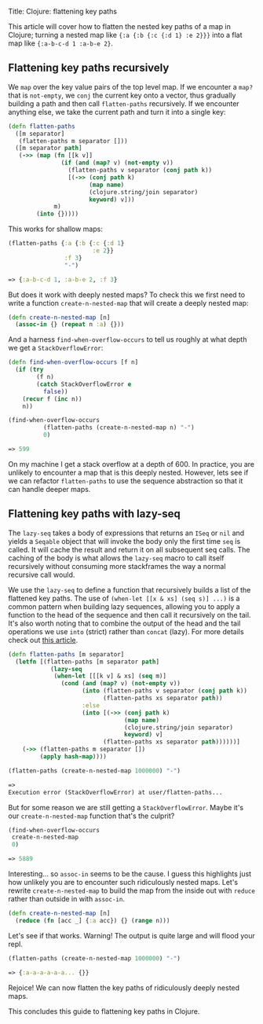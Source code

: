Title: Clojure: flattening key paths

This article will cover how to flatten the nested key paths of a map in Clojure; turning a nested map like `{:a {:b {:c {:d 1} :e 2}}}` into a flat map like `{:a-b-c-d 1 :a-b-e 2}`.

## Flattening key paths recursively

We `map` over the key value pairs of the top level map. If we encounter a `map?` that is `not-empty`, we `conj` the current key onto a vector, thus gradually building a path and then call `flatten-paths` recursively. If we encounter anything else, we take the current path and turn it into a single key:

```clojure
(defn flatten-paths
  ([m separator]
   (flatten-paths m separator []))
  ([m separator path]
   (->> (map (fn [[k v]]
               (if (and (map? v) (not-empty v))
                 (flatten-paths v separator (conj path k))
                 [(->> (conj path k)
                       (map name)
                       (clojure.string/join separator)
                       keyword) v]))
             m)
        (into {}))))
```

This works for shallow maps:

```clojure
(flatten-paths {:a {:b {:c {:d 1}
                        :e 2}}
                :f 3}
                "-")

=> {:a-b-c-d 1, :a-b-e 2, :f 3}
```

But does it work with deeply nested maps? To check this we first need to write a function `create-n-nested-map` that will create a deeply nested map:

```clojure
(defn create-n-nested-map [n]
  (assoc-in {} (repeat n :a) {}))
```

And a harness `find-when-overflow-occurs` to tell us roughly at what depth we get a `StackOverflowError`:

```clojure
(defn find-when-overflow-occurs [f n]
  (if (try
        (f n)
        (catch StackOverflowError e
          false))
    (recur f (inc n))
    n))

(find-when-overflow-occurs
          (flatten-paths (create-n-nested-map n) "-")
          0)

=> 599
```

On my machine I get a stack overflow at a depth of 600. In practice, you are unlikely to encounter a map that is this deeply nested. However, lets see if we can refactor `flatten-paths` to use the sequence abstraction so that it can handle deeper maps.

## Flattening key paths with lazy-seq

The `lazy-seq` takes a body of expressions that returns an `ISeq` or `nil` and yields a `Seqable` object that will invoke the body only the first time `seq`
is called. It will cache the result and return it on all subsequent
seq calls. The caching of the body is what allows the `lazy-seq` macro to call itself recursively without consuming more stackframes the way a normal recursive call would.

We use the `lazy-seq` to define a function that recursively builds a list of the flattened key paths. The use of `(when-let [[x & xs] (seq s)] ...)` is a common pattern when building lazy sequences, allowing you to apply a function to the head of the sequence and then call it recursively on the tail. It's also worth noting that to combine the output of the head and the tail operations we use `into` (strict) rather than `concat` (lazy). For more details check out [this article](https://stuartsierra.com/2015/04/26/clojure-donts-concat).

```clojure
(defn flatten-paths [m separator]
  (letfn [(flatten-paths [m separator path]
            (lazy-seq
             (when-let [[[k v] & xs] (seq m)]
               (cond (and (map? v) (not-empty v))
                     (into (flatten-paths v separator (conj path k))
                           (flatten-paths xs separator path))
                     :else
                     (into [(->> (conj path k)
                                 (map name)
                                 (clojure.string/join separator)
                                 keyword) v]
                           (flatten-paths xs separator path))))))]
    (->> (flatten-paths m separator [])
         (apply hash-map))))

(flatten-paths (create-n-nested-map 1000000) "-")

=>
Execution error (StackOverflowError) at user/flatten-paths...

```

But for some reason we are still getting a `StackOverflowError`. Maybe it's our `create-n-nested-map` function that's the culprit?

```clojure
(find-when-overflow-occurs
 create-n-nested-map
 0)

=> 5889
```

Interesting... so `assoc-in` seems to be the cause. I guess this highlights just how unlikely you are to encounter such ridiculously nested maps. Let's rewrite `create-n-nested-map` to build the map from the inside out with `reduce` rather than outside in with `assoc-in`.

```clojure
(defn create-n-nested-map [n]
  (reduce (fn [acc _] {:a acc}) {} (range n)))
```

Let's see if that works. Warning! The output is quite large and will flood your repl.

```clojure
(flatten-paths (create-n-nested-map 1000000) "-")

=> {:a-a-a-a-a-a... {}}
```

Rejoice! We can now flatten the key paths of ridiculously deeply nested maps.

This concludes this guide to flattening key paths in Clojure.

